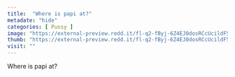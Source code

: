 ```yaml
---
title:  "Where is papi at?"
metadate: "hide"
categories: [ Pussy ]
image: "https://external-preview.redd.it/fl-q2-fByj-6Z4EJ0dosRCcUcildF5XnJd6tlyEJmmQ.jpg?auto=webp&s=1d36e4574ccde01240ba16e6d6acf5f17336c516"
thumb: "https://external-preview.redd.it/fl-q2-fByj-6Z4EJ0dosRCcUcildF5XnJd6tlyEJmmQ.jpg?width=1080&crop=smart&auto=webp&s=457a10531150874c6ef6efd9ecb012edc37a736b"
visit: ""
---
```

Where is papi at?
